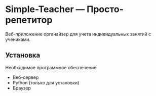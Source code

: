 # Simple-Teacher &mdash; Просто-репетитор

Веб-приложение органайзер для учета индивидуальных занятий с учениками.

## Установка

Необходимое программное обеспечение:
- Веб-сервер
- Python (только для установки)
- Браузер